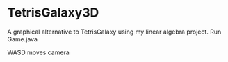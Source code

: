 # TetrisGalaxy3D

A graphical alternative to TetrisGalaxy using my linear algebra project. Run Game.java
  
WASD moves camera  
